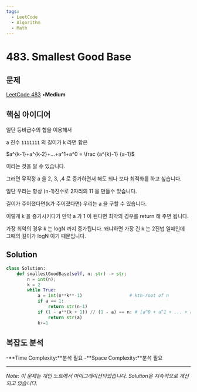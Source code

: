 ```yaml
---
tags:
  - LeetCode
  - Algorithm
  - Math
---
```


# 483. Smallest Good Base

## 문제

[LeetCode 483](https://leetcode.com/problems/smallest-good-base/) •**Medium**

## 핵심 아이디어

일단 등비급수의 합을 이용해서

a 진수 `1111111` 의 길이가 k 라면 합은

$a^{k-1}+a^{k-2}+...+a^1+a^0 = \frac {a^{k}-1} {a-1}$

이라는 것을 알 수 있습니다.

그러면 무작정 a 을 2, 3, ,4 로 증가하면서 해도 되나 보다 최적화를 하고 싶습니다.

일단 우리는 항상 (n-1)진수로 2자리의 11 을 만들수 있습니다.

길이가 주어졌다면(k가 주어졌다면) 우리는 a 을 구할 수 있습니다.

이렇게 k 을 증가시키다가 만약 a 가 1 이 된다면 최악의 경우를 return 해 주면 됩니다.

가장 최악의 경우 k 는 logN 까지 증가됩니다. 왜냐하면 가장 긴 k 는 2진법 일때인데 그때의 길이가 logN 이기 때문입니다.

## Solution

```python
class Solution:
    def smallestGoodBase(self, n: str) -> str:
        n = int(n);
        k = 2
        while True:
            a = int(n**k**-1)                  # kth-root of n
            if a == 1:
                return str(n-1)
            if (1 - a**(k + 1)) // (1 - a) == n: # [a^0 + a^1 + ... + a^k] == n
                return str(a)
            k+=1
```

## 복잡도 분석

-**Time Complexity:**분석 필요
-**Space Complexity:**분석 필요

---

*Note: 이 문제는 개인 노트에서 마이그레이션되었습니다. Solution은 지속적으로 개선되고 있습니다.*
